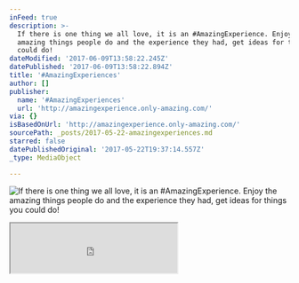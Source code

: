 ```yaml
---
inFeed: true
description: >-
  If there is one thing we all love, it is an #AmazingExperience. Enjoy the
  amazing things people do and the experience they had, get ideas for things you
  could do!
dateModified: '2017-06-09T13:58:22.245Z'
datePublished: '2017-06-09T13:58:22.894Z'
title: '#AmazingExperiences'
author: []
publisher:
  name: '#AmazingExperiences'
  url: 'http://amazingexperience.only-amazing.com/'
via: {}
isBasedOnUrl: 'http://amazingexperience.only-amazing.com/'
sourcePath: _posts/2017-05-22-amazingexperiences.md
starred: false
datePublishedOriginal: '2017-05-22T19:37:14.557Z'
_type: MediaObject

---
```

![If there is one thing we all love, it is an #AmazingExperience. Enjoy the amazing things people do and the experience they had, get ideas for things you could do!](https://the-grid-user-content.s3-us-west-2.amazonaws.com/a55ec1ee-a611-4804-ba9b-fa791918e36b.jpg)

<iframe src="https://the-grid.github.io/ed-userhtml/?g=eJwtUNFqwzAM_JVgaN7WpFu6pVnVsZfB3vc-VNuJTR3L2M5M-vWzl4EQJ3G6O3TWo8dZVsFzYCpGF4amSSntR-TySnTbc5obZ5ZJ29AYfZN7p9yb8nKEQt89ve8eP3KRNesDznjXdio3eVUnLaKC7tjWBldaIoSIVqAXNfKoyULRq4O-SzDopwwVpe_iHCD6pczo5QaV1JOK0Lc1Ovcp4NAfD3370p1yP_XPHas2N5btWPXPZn3GIa5GAruSF9IPlqx8pR_pR0NpUFoIaTOHezImRwdmiVV_P9kOgGUJNJn85dEGlwNZvgIrodjl3Gz_u_wC4ZVyDw" height="90" style=""></iframe>